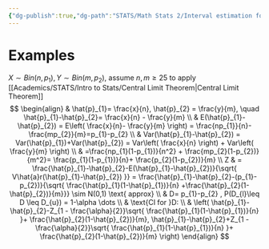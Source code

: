 ```yaml
---
{"dg-publish":true,"dg-path":"STATS/Math Stats 2/Interval estimation for the difference between proportions.md","permalink":"/stats/math-stats-2/interval-estimation-for-the-difference-between-proportions/","created":"2025-03-04T19:56:57.900-05:00","updated":"2025-07-07T17:32:42.449-04:00"}
---
```





# Examples
$X\sim Bin(n,p_{1}), Y\sim Bin(m,p_{2}),$ assume $n,m \geq 25$ to apply [[Academics/STATS/Intro to Stats/Central Limit Theorem\|Central Limit Theorem]]
$$
\begin{align}
 & \hat{p}_{1}= \frac{x}{n}, \hat{p}_{2} = \frac{y}{m}, \quad \hat{p}_{1}-\hat{p}_{2}= \frac{x}{n} - \frac{y}{m} \\
 & E(\hat{p}_{1}-\hat{p}_{2}) = E\left(  \frac{x}{n}- \frac{y}{m} \right) = \frac{np_{1}}{n}- \frac{mp_{2}}{m}=p_{1}-p_{2}  \\
 & Var(\hat{p}_{1}-\hat{p}_{2}) = Var(\hat{p}_{1})+Var(\hat{p}_{2}) = Var\left( \frac{x}{n} \right) + Var\left( \frac{y}{m} \right) \\
  &  =\frac{np_{1}(1-p_{1})}{n^2} + \frac{mp_{2}(1-p_{2})}{m^2}= \frac{p_{1}(1-p_{1})}{n}+ \frac{p_{2}(1-p_{2})}{m} \\
Z & = \frac{\hat{p}_{1}-\hat{p}_{2}-E(\hat{p}_{1}-\hat{p}_{2})}{\sqrt{ V\hat{a}r(\hat{p}_{1}-\hat{p}_{2}) }} = \frac{\hat{p}_{1}-\hat{p}_{2}-(p_{1}-p_{2})}{\sqrt{ \frac{\hat{p}_{1}(1-\hat{p}_{1})}{n} +\frac{\hat{p}_{2}(1-\hat{p}_{2})}{m}}} \sim N(0,1) \text{ approx} \\
 & D= p_{1}-p_{2} , P(D_{l}\leq D \leq D_{u}) = 1-\alpha \dots \\
 & \text{CI for }D: \\
 & \left( \hat{p}_{1}-\hat{p}_{2}-Z_{1 - \frac{\alpha}{2}}\sqrt{  \frac{\hat{p}_{1}(1-\hat{p}_{1})}{n} }+ \frac{\hat{p}_{2}(1-\hat{p}_{2})}{m}, \hat{p}_{1}-\hat{p}_{2}+Z_{1 - \frac{\alpha}{2}}\sqrt{  \frac{\hat{p}_{1}(1-\hat{p}_{1})}{n} }+ \frac{\hat{p}_{2}(1-\hat{p}_{2})}{m} \right)
\end{align}
$$
